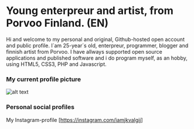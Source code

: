 # Young enterpreur and artist, from Porvoo Finland. (EN)

Hi and welcome to my personal and original, Github-hosted open account and public profile.
I´am 25-year´s old, enterpreur, programmer, blogger and finnish artist from Porvoo.
I have allways supported open source applications and published software and i 
do program myself, as an hobby, using HTML5, CSS3, PHP and Javascript.

### My current profile picture
![alt text](https://scontent-hel3-1.cdninstagram.com/v/t51.2885-15/e35/187575072_3905683479549444_4752355099830166440_n.jpg "I do love my sunglasses! B)")

### Personal social profiles
My Instagram-profile [https://instagram.com/iamjkvalgij]
